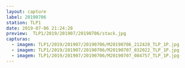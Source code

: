 ```yaml
---
layout: capture
label: 20190706
station: TLP1
date: 2019-07-06 21:24:28
preview:  TLP1/2019/201907/20190706/stack.jpg
capturas:
  - imagem: TLP1/2019/201907/20190706/M20190706_212428_TLP_1P.jpg
  - imagem: TLP1/2019/201907/20190706/M20190707_032022_TLP_1P.jpg
  - imagem: TLP1/2019/201907/20190706/M20190707_084757_TLP_1P.jpg
---
```

